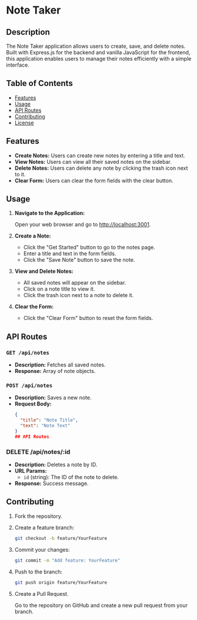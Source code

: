 # Note Taker

## Description

The Note Taker application allows users to create, save, and delete notes. Built with Express.js for the backend and vanilla JavaScript for the frontend, this application enables users to manage their notes efficiently with a simple interface.

## Table of Contents

- [Features](#features)
- [Usage](#usage)
- [API Routes](#api-routes)
- [Contributing](#contributing)
- [License](#license)

## Features

- **Create Notes:** Users can create new notes by entering a title and text.
- **View Notes:** Users can view all their saved notes on the sidebar.
- **Delete Notes:** Users can delete any note by clicking the trash icon next to it.
- **Clear Form:** Users can clear the form fields with the clear button.

## Usage

1. **Navigate to the Application:**

   Open your web browser and go to [http://localhost:3001](http://localhost:3001).

2. **Create a Note:**

   - Click the "Get Started" button to go to the notes page.
   - Enter a title and text in the form fields.
   - Click the "Save Note" button to save the note.

3. **View and Delete Notes:**

   - All saved notes will appear on the sidebar.
   - Click on a note title to view it.
   - Click the trash icon next to a note to delete it.

4. **Clear the Form:**

   - Click the "Clear Form" button to reset the form fields.

## API Routes

### `GET /api/notes`

- **Description:** Fetches all saved notes.
- **Response:** Array of note objects.

### `POST /api/notes`

- **Description:** Saves a new note.
- **Request Body:**
  ```json
  {
    "title": "Note Title",
    "text": "Note Text"
  }
  ## API Routes

### DELETE /api/notes/:id
- **Description:** Deletes a note by ID.
- **URL Params:**
  - `id` (string): The ID of the note to delete.
- **Response:** Success message.

## Contributing

1. Fork the repository.

2. Create a feature branch:
    ```bash
    git checkout -b feature/YourFeature
    ```

3. Commit your changes:
    ```bash
    git commit -m "Add feature: YourFeature"
    ```

4. Push to the branch:
    ```bash
    git push origin feature/YourFeature
    ```

5. Create a Pull Request.

   Go to the repository on GitHub and create a new pull request from your branch.

